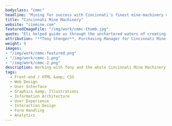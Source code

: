 ```yaml
---
bodyclass: "cmmc"
headline: "Mining for success with Cincinnati's finest mine-machinery manufacturer."
title: "Cincinnati Mine Machinery"
website: "cinmine.com"
featuredImageFile: "/img/work/cmmc-thumb.jpg"
quote: "Eli helped guide us through the unchartered waters of creating a versatile online presence accross a number of devices. We are thankful for his help all along the way, it was much appreciated and a good learning experience for us all – even after we launched, he has continued to share analytics and insights to help us continue improving our customer's experience."
attribution: "**Tony Stenger**, Purchasing Manager for Cincinnati Mine Machinery Co."
weight: 9
images:
- "/img/work/cmmc-featured.png"
- "/img/work/cmmc-1.png"
- "/img/work/cmmc-2.png"
description: Working with Tony and the whole Cincinnati Mine Machinery Co. Team was a delight. We set out to take their antiquated site into the 21st century with a mobile responsive design and a complete restructuring of their content/product inventory and how users navigate these channels on the site. We wanted to make it intuitive and quick, which I feel we accomplished. Furthermore, we wanted the site to serve as a resource for technical spec, historical chronicalling of the 90+ year old company. After nearly a year, the site now boasts stats such as <strong>~20k unique page views</strong> with an engaged audience who <strong>browse for an average of ~1 min and 30 seconds</strong>. Overall, we are proud partners in Cincinnati Mine Machinery Co's online success. See the success for yourself at <a href="http://cinmine.com">cinmine.com</a>.
tags:
  - Front-end / HTML &amp; CSS
  - Web Design
  - User Interface
  - Graphics &amp; Illustrations
  - Information Architecture
  - User Experience
  - Interaction Design
  - Form Handling
  - Analytics
---
```

